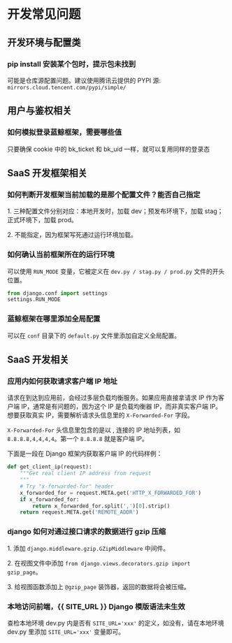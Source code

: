# 开发常见问题

## 开发环境与配置类

### pip install 安装某个包时，提示包未找到
可能是仓库源配置问题。建议使用腾讯云提供的 PYPI 源: `mirrors.cloud.tencent.com/pypi/simple/`

## 用户与鉴权相关

### 如何模拟登录蓝鲸框架，需要哪些值
只要确保 cookie 中的 bk_ticket 和 bk_uid 一样，就可以复用同样的登录态

## SaaS 开发框架相关

### 如何判断开发框架当前加载的是那个配置文件？能否自己指定
1\. 三种配置文件分别对应：本地开发时，加载 dev；预发布环境下，加载 stag；正式环境下，加载 prod。

2\. 不能指定，因为框架写死通过运行环境加载。

### 如何确认当前框架所在的运行环境
可以使用 `RUN_MODE` 变量，它被定义在 `dev.py / stag.py / prod.py` 文件的开头位置。
```python
from django.conf import settings
settings.RUN_MODE
```

### 蓝鲸框架在哪里添加全局配置
可以在 `conf` 目录下的 `default.py` 文件里添加自定义全局配置。

## SaaS 开发相关

### 应用内如何获取请求客户端 IP 地址
请求在到达到应用前，会经过多层负载均衡服务。如果应用直接拿请求 IP 作为客户端 IP，通常是有问题的，因为这个 IP 是负载均衡器 IP，而非真实客户端 IP。想要获取真实 IP，需要解析请求头信息里的 `X-Forwarded-For` 字段。

`X-Forwarded-For` 头信息里包含的是以 , 连接的 IP 地址列表，如 `8.8.8.8,4,4,4,4`。第一个 `8.8.8.8` 就是客户端 IP。

下面是一段在 Django 框架内获取客户端 IP 的代码样例：
```python
def get_client_ip(request):
    """Get real client IP address from request
    """
    # Try "x-forwarded-for" header
    x_forwarded_for = request.META.get('HTTP_X_FORWARDED_FOR')
    if x_forwarded_for:
        return x_forwarded_for.split(',')[0].strip()
    return request.META.get('REMOTE_ADDR')
```

### django 如何对通过接口请求的数据进行 gzip 压缩
1\. 添加 `django.middleware.gzip.GZipMiddleware` 中间件。

2\. 在视图文件中添加 `from django.views.decorators.gzip import gzip_page`。

3\. 给视图函数添加上 `@gzip_page` 装饰器，返回的数据将会被压缩。

### 本地访问前端，{{ SITE_URL }} Django 模版语法未生效
查检本地环境 dev.py 内是否有 `SITE_URL='xxx'` 的定义，如没有，请在本地环境 dev.py 里添加 `SITE_URL='xxx'` 变量即可。
